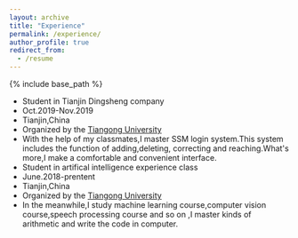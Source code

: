 ```yaml
---
layout: archive
title: "Experience"
permalink: /experience/
author_profile: true
redirect_from:
  - /resume
---
```


{% include base_path %}

* Student in Tianjin Dingsheng company
 * Oct.2019-Nov.2019
 * Tianjin,China
 * Organized by the [Tiangong University](<http://www.tjpu.edu.cn/>)
 * With the help of my classmates,I master SSM login system.This system includes the function of adding,deleting, correcting and reaching.What's more,I make a comfortable and convenient interface.
* Student in artifical intelligence experience class
 * June.2018-prentent
 * Tianjin,China
 * Organized by the [Tiangong University](<http://www.tjpu.edu.cn/>)
 * In the meanwhile,I study machine learning  course,computer vision course,speech processing course and so on ,I master kinds of arithmetic and write the code in computer.
 
